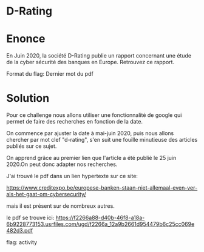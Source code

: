 # D-Rating

# Enonce

En Juin 2020, la société D-Rating publie un rapport concernant une étude de la cyber sécurité des banques en Europe. Retrouvez ce rapport.

Format du flag: Dernier mot du pdf

# Solution

Pour ce challenge nous allons utiliser une fonctionnalité de google qui permet de faire des recherches en fonction de la date.

On commence par ajuster la date à mai-juin 2020, puis nous allons chercher par mot clef "d-rating", s'en suit une fouille minutieuse des articles publiés sur ce sujet.

On apprend grâce au premier lien que l'article a été publié le 25 juin 2020.On peut donc adapter nos recherches.

J'ai trouvé le pdf dans un lien hypertexte sur ce site: 

https://www.creditexpo.be/europese-banken-staan-niet-allemaal-even-ver-als-het-gaat-om-cybersecurity/

mais il est présent sur de nombreux autres.

le pdf se trouve ici: https://f2266a88-d40b-46f8-a18a-6b9228773153.usrfiles.com/ugd/f2266a_12a9b2661d954479b6c25cc069e482d3.pdf

flag: 
activity
